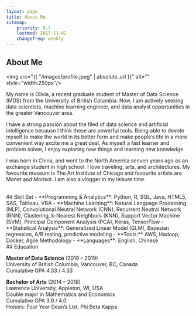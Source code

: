 ```yaml
---
layout: page
title: About Me
sitemap:
    priority: 0.7
    lastmod: 2017-11-02
    changefreq: weekly
---
```

## About Me

<span class="image left"><img src="{{ "/images/profile.jpeg" | absolute_url }}" alt="" style="width:250px"/></span>

My name is Olivia, a recent graduate student of Master of Data Science (MDS) from the University of British Columbia. Now, I am actively seeking data scientists, machine learning engineer, and data analyst opportunities in the greater Vancouver area.

I have a strong passion about the filed of data science and artificial intelligence because I think these are powerful tools. Being able to devote myself to make the world in its better form and make people’s life in a more convenient way excite me a great deal. As myself a fast learner and problem solver, I enjoy exploring new things and learning new knowledge.

I was born in China, and went to the North America senven years ago as an exchange student in high school. I love traveling, arts, and architectures. My favourite museum is The Art Institute of Chicago and favourite artists are Monet and Morisot. I am also a vlogger in my leisure time.

<br/>
## Skill Set
- **Programming & Analytics**: Python, R, SQL, Java, HTML5, SAS, Tableau, VBA
- **Machine Learning**: Natural Language Processing (NLP), Convolutional Neutral Network (CNN), Recurrent Neutral Network (RNN), Clustering, k-Nearest Neighbors (KNN), Support Vector Machine (SVM), Principal Component Analysis (PCA), Keras, TensorFlow
- **Statistical Analysis**: Generalized Linear Model (GLM), Bayesian regression, A/B testing, predictive modeling
- **Tools:** AWS, Hadoop, Docker, Agile Methodology
- **Languages**: English, Chinese

<br/>
## Education

**Master of Data Science** (2018 – 2019) <br/>
University of British Columbia, Vancouver, BC, Canada <br/>
Cumulative GPA 4.33 / 4.33 <br/>

**Bachelor of Arts** (2014 – 2018) <br/>
Lawrence University, Appleton, WI, USA <br/>
Double major in Mathematics and Economics <br/>
Cumulative GPA 3.9 / 4.0 <br/>
Honors: Four Year Dean’s List, Phi Beta Kappa

<br/>
<br/>

